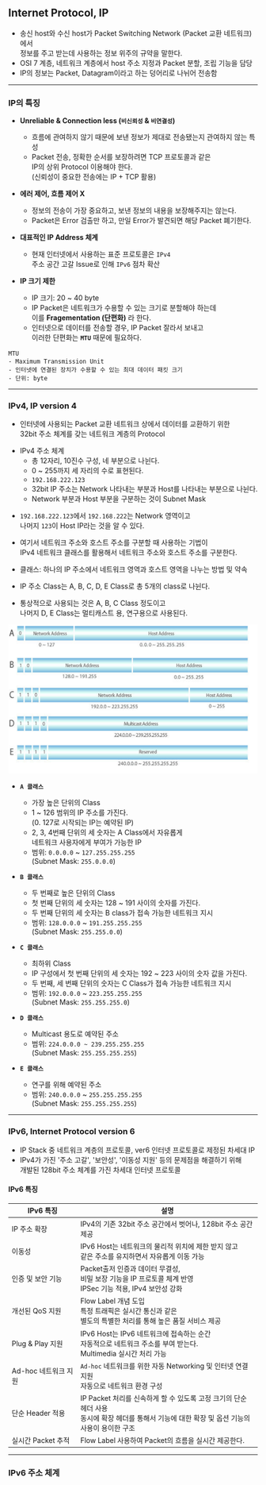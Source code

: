 
## Internet Protocol, IP

- 송신 host와 수신 host가 Packet Switching Network (Packet 교환 네트워크)에서 <br/>
	정보를 주고 받는데 사용하는 정보 위주의 규약을 말한다.
- OSI 7 계층, 네트워크 계층에서 host 주소 지정과 Packet 분할, 조립 기능을 담당
- IP의 정보는 Packet, Datagram이라고 하는 덩어리로 나뉘어 전송함

---
### IP의 특징

- **Unreliable & Connection less (`비신뢰성` & `비연결성`)**
	- 흐름에 관여하지 않기 때문에 보낸 정보가 제대로 전송됐는지 관여하지 않는 특성
	- Packet 전송, 정확한 순서를 보장하려면 TCP 프로토콜과 같은 <br/>
		IP의 상위 Protocol 이용해야 한다. <br/>
		(신뢰성이 중요한 전송에는 IP + TCP 활용)
		
- **에러 제어, 흐름 제어 X**
	- 정보의 전송이 가장 중요하고, 보낸 정보의 내용을 보장해주지는 않는다.
	- Packet은 Error 검출만 하고, 만일 Error가 발견되면 해당 Packet 폐기한다.

- **대표적인 IP Address 체계**
	- 현재 인터넷에서 사용하는 표준 프로토콜은 `IPv4` <br/>
		주소 공간 고갈 Issue로 인해 `IPv6` 점차 확산

- **IP 크기 제한**
	- IP 크기: 20 ~ 40 byte
	- IP Packet은 네트워크가 수용할 수 있는 크기로 분할해야 하는데 <br/>
		이를 **Fragementation (단편화)** 라 한다.
	- 인터넷으로 데이터를 전송할 경우, IP Packet 잘라서 보내고 <br/>
		이러한 단편화는 **`MTU`** 때문에 필요하다.

```
MTU
- Maximum Transmission Unit
- 인터넷에 연결된 장치가 수용할 수 있는 최대 데이터 패킷 크기
- 단위: byte
```

---

### IPv4, IP version 4

- 인터넷에 사용되는 Packet 교환 네트워크 상에서 데이터를 교환하기 위한 <br/>
	32bit 주소 체계를 갖는 네트워크 계층의 Protocol
	
* IPv4 주소 체계
	* 총 12자리, 10진수 구성, 네 부분으로 나뉜다.
	* 0 ~ 255까지 세 자리의 수로 표현된다.
	* `192.168.222.123`
	* 32bit IP 주소는 Network 나타내는 부분과 Host를 나타내는 부분으로 나뉜다.
	* Network 부분과 Host 부분을 구분하는 것이 Subnet Mask

- `192.168.222.123`에서 `192.168.222`는 Network 영역이고 <br/>
	나머지 `123`이 Host IP라는 것을 알 수 있다.
- 여기서 네트워크 주소와 호스트 주소를 구분할 때 사용하는 기법이 <br/>
	IPv4 네트워크 클래스를 활용해서 네트워크 주소와 호스트 주소를 구분한다.

- 클래스: 하나의 IP 주소에서 네트워크 영역과 호스트 영역을 나누는 방법 및 약속
- IP 주소 Class는 A, B, C, D, E Class로 총 5개의 class로 나뉜다.
- 통상적으로 사용되는 것은 A, B, C Class 정도이고 <br/>
	나머지 D, E Class는 멀티캐스트 용, 연구용으로 사용된다.

<img src="refImgs/IP_Address_class.png"/>

<br/>

- **`A 클래스`**
	- 가장 높은 단위의 Class
	- 1 ~ 126 범위의 IP 주소를 가진다. <br/>
		(0. 127로 시작되는 IP는 예약된 IP)
	- 2, 3, 4번째 단위의 세 숫자는 A Class에서 자유롭게 <br/>
		네트워크 사용자에게 부여가 가능한 IP
	- 범위: `0.0.0.0` ~ `127.255.255.255` <br/>
		(Subnet Mask: `255.0.0.0`)

- **`B 클래스`**
	- 두 번째로 높은 단위의 Class
	- 첫 번째 단위의 세 숫자는 128 ~ 191 사이의 숫자를 가진다.
	- 두 번째 단위의 세 숫자는 B class가 접속 가능한 네트워크 지시
	- 범위: `128.0.0.0` ~ `191.255.255.255` <br/>
		(Subnet Mask: `255.255.0.0`)

- **`C 클래스`**
	- 최하위 Class
	- IP 구성에서 첫 번째 단위의 세 숫자는 192 ~ 223 사이의 숫자 값을 가진다.
	- 두 번째, 세 번째 단위의 숫자는 C Class가 접속 가능한 네트워크 지시
	- 범위: `192.0.0.0` ~ `223.255.255.255` <br/>
		(Subnet Mask: `255.255.255.0`)

- **`D 클래스`**
	- Multicast 용도로 예약된 주소
	- 범위: `224.0.0.0 ~ 239.255.255.255` <br/>
		(Subnet Mask: `255.255.255.255`)
	
- **`E 클래스`**
	- 연구를 위해 예약된 주소
	- 범위: `240.0.0.0` ~ `255.255.255.255` <br/>
		(Subnet Mask: `255.255.255.255`)

---

### IPv6, Internet Protocol version 6

- IP Stack 중 네트워크 계층의 프로토콜, ver6 인터넷 프로토콜로 제정된 차세대 IP
- IPv4가 가진 '주소 고갈', '보안성', '이동성 지원' 등의 문제점을 해결하기 위해 <br/>
	개발된 128bit 주소 체계를 가진 차세대 인터넷 프로토콜

#### IPv6 특징

| IPv6 특징        | 설명                                                                                                |
| -------------- | ------------------------------------------------------------------------------------------------- |
| IP 주소 확장       | IPv4의 기존 32bit 주소 공간에서 벗어나, 128bit 주소 공간 제공                                                       |
| 이동성            | IPv6 Host는 네트워크의 물리적 위치에 제한 받지 않고 <br/>같은 주소를 유지하면서 자유롭게 이동 가능                                    |
| 인증 및 보안 기능     | Packet출저 인증과 데이터 무결성, <br/>비밀 보장 기능을 IP 프로토콜 체계 반영 <br/>IPSec 기능 적용, IPv4 보안성 강화                  |
| 개선된 QoS 지원     | Flow Label 개념 도입 <br/>특정 트래픽은 실시간 통신과 같은 <br/>별도의 특별한 처리를 통해 높은 품질 서비스 제공                         |
| Plug & Play 지원 | IPv6 Host는 IPv6 네트워크에 접속하는 순간 <br/>자동적으로 네트워크 주소를 부여 받는다. <br/>Multimedia 실시간 처리 가능               |
| Ad-hoc 네트워크 지원 | `Ad-hoc` 네트워크를 위한 자동 Networking 및 인터넷 연결 지원 <br/>자동으로 네트워크 환경 구성                                  |
| 단순 Header 적용   | IP Packet 처리를 신속하게 할 수 있도록 고정 크기의 단순 헤더 사용 <br/>동시에 확장 헤더를 통해서 기능에 대한 확장 및 옵션 기능의 <br/>사용이 용이한 구조 |
| 실시간 Packet 추적  | Flow Label 사용하여 Packet의 흐름을 실시간 제공한다.                                                             |

---

### IPv6 주소 체계
